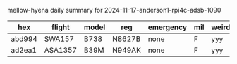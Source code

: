 mellow-hyena daily summary for 2024-11-17-anderson1-rpi4c-adsb-1090

|hex|flight|model|reg|emergency|mil|weirdo|
|--|--|--|--|--|--|--|
|abd994|SWA157|B738|N8627B|none|F|yyy|
|ad2ea1|ASA1357|B39M|N949AK|none|F|yyy|
